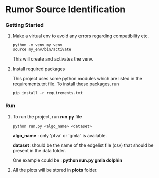 # Rumor Source Identification

### Getting Started
1. Make a virtual env to avoid any errors regarding compatibility etc.
    ```
    python -m venv my_venv
    source my_env/bin/activate
    ```
    This will create and activates the venv.

2. Install required packages

    This project uses some python modules which are listed in the requirements.txt file.
    To install these packages, run
    ```
    pip install -r requirements.txt
    ```
### Run
1. To run the project, run **run.py** file
    ```
    python run.py <algo_name> <dataset>
    ```
    **algo_name** : only 'ptva' or 'gmla' is available.
    
    **dataset** :should be the name of the edgelist file (csv) that should be present in the data folder.

    One example could be : **python run.py gmla dolphin**

2. All the plots will be stored in **plots** folder.